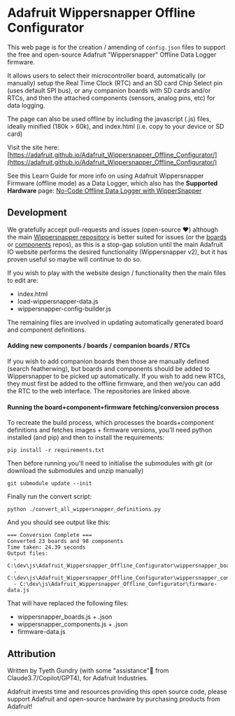 # Adafruit Wippersnapper Offline Configurator
This web page is for the creation / amending of `config.json` files to support the free and open-source Adafruit "Wippersnapper" Offline Data Logger firmware.

It allows users to select their microcontroller board, automatically (or manually) setup the Real Time Clock (RTC) and an SD card Chip Select pin (uses default SPI bus), or any companion boards with SD cards and/or RTCs, and then the attached components (sensors, analog pins, etc) for data logging.

The page can also be used offline by including the javascript (.js) files, ideally minified (180k > 60k), and index.html (i.e. copy to your device or SD card)


Visit the site here:
[https://adafruit.github.io/Adafruit_Wippersnapper_Offline_Configurator/](https://adafruit.github.io/Adafruit_Wippersnapper_Offline_Configurator/)

See this Learn Guide for more info on using Adafruit Wippersnapper Firmware (offline mode) as a Data Logger, which also has the **Supported Hardware** page:
[No-Code Offline Data Logger with WipperSnapper](https://learn.adafruit.com/no-code-offline-data-logging-with-wippersnapper/)

## Development
We gratefully accept pull-requests and issues (open-source ❤️) although the main [Wippersnapper repository](https://github.com/adafruit/Adafruit_Wippersnapper_Arduino/issues) is better suited for issues (or the [boards](https://github.com/adafruit/Wippersnapper_Boards) or [components](https://github.com/adafruit/Wippersnapper_Components) repos), as this is a stop-gap solution until the main Adafruit IO website performs the desired functionality (Wippersnapper v2), but it has proven useful so maybe will continue to do so.

If you wish to play with the website design / functionality then the main files to edit are:
* index.html
* load-wippersnapper-data.js
* wippersnapper-config-builder.js

The remaining files are involved in updating automatically generated board and component definitions.

#### Adding new components / boards / companion boards / RTCs

If you wish to add companion boards then those are manually defined (search featherwing), but boards and components should be added to Wippersnapper to be picked up automatically.
If you wish to add new RTCs, they must first be added to the offline firmware, and then we/you can add the RTC to the web interface. The repositories are linked above.

#### Running the board+component+firmware fetching/conversion process

To recreate the build process, which processes the boards+component definitions and fetches images + firmware versions, you'll need python installed (and pip) and then to install the requirements:
```shell
pip install -r requirements.txt
```
Then before running you'll need to initialise the submodules with git (or download the submodules and unzip manually)
```shell
git submodule update --init
```

Finally run the convert script:
```shell
python ./convert_all_wippersnapper_definitions.py
```

And you should see output like this:
```
=== Conversion Complete ===
Converted 23 boards and 98 components
Time taken: 24.39 seconds
Output files:
  - C:\dev\js\Adafruit_Wippersnapper_Offline_Configurator\wippersnapper_boards.json
  - C:\dev\js\Adafruit_Wippersnapper_Offline_Configurator\wippersnapper_components.json
  - C:\dev\js\Adafruit_Wippersnapper_Offline_Configurator\firmware-data.js
```

That will have replaced the following files:
* wippersnapper_boards.js + .json
* wippersnapper_components.js + .json
* firmware-data.js


## Attribution
Written by Tyeth Gundry (with some "assistance"🤦 from Claude3.7/Copilot/GPT4), for Adafruit Industries.

Adafruit invests time and resources providing this open source code,
please support Adafruit and open-source hardware by purchasing
products from Adafruit!
